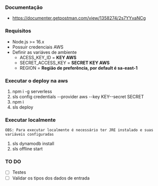 ### Documentação

 - https://documenter.getpostman.com/view/1358274/2s7YYvaNCg

### Requisitos
 - Node.js >= 16.x
 - Possuir credenciais AWS
 - Definir as variáves de ambiente
	 - ACESS_KEY_ID = <b>KEY AWS</b>
	 - SECRET_ACCESS_KEY =  <b>SECRET KEY AWS</b>
	 - REGION = <b>Região de preferência, por default é sa-east-1</b>

###  Executar o deploy na aws
 1. npm i -g serverless
 2. sls config credentials --provider aws --key KEY--secret SECRET
 3. npm i
 4. sls deploy

### Executar localmente
	OBS: Para executar localmente é necessário ter JRE instalado e suas variáveis configuradas

 1. sls dynamodb install
 2. sls offline start

### TO DO

 - [ ] Testes
 - [ ] Validar os tipos dos dados de entrada
